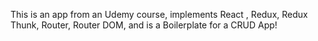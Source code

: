 

This is an app from an Udemy course, implements React , Redux, Redux Thunk, Router, Router DOM, and is a Boilerplate for a CRUD App!